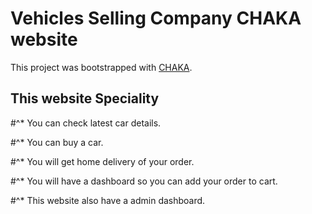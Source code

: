 # Vehicles Selling Company CHAKA website

This project was bootstrapped with [CHAKA](https://chaka-14523.web.app/).

## This website Speciality

#^* You can check latest car details.

#^* You can buy a car.

#^* You will get home delivery of your order.

#^* You will have a dashboard so you can add your order to cart.

#^* This website also have a admin dashboard.
